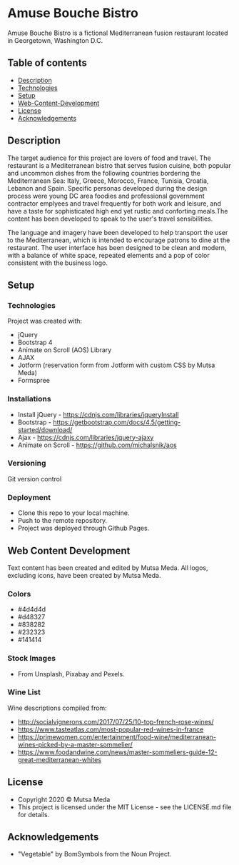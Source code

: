 # Amuse Bouche Bistro 
Amuse Bouche Bistro is a fictional Mediterranean fusion restaurant located in Georgetown, Washington D.C.

## Table of contents

* [Description](#description)
* [Technologies](#technologies)
* [Setup](#setup)
* [Web-Content-Development](#web-content-development)
* [License](#license)
* [Acknowledgements](#acknowledgements)

## Description

The target audience for this project are lovers of food and travel. The restaurant is a Mediterranean bistro that serves fusion cuisine, both popular and uncommon dishes from the following countries bordering the Mediterranean Sea: Italy, Greece, Morocco, France, Tunisia, Croatia, Lebanon and Spain. Specific personas developed during the design process were young DC area foodies and professional government contractor emplyees and travel frequently for both work and leisure, and have a taste for sophisticated high end yet rustic and conforting meals.The content has been developed to speak to the user's travel sensibilities. 

The language and imagery have been developed to help transport the user to the Mediterranean, which is intended to encourage patrons to dine at the restaurant. The user interface has been designed to be clean and modern, with a balance of white space, repeated elements and a pop of color consistent with the business logo.

## Setup

### Technologies

Project was created with:

* jQuery 
* Bootstrap 4
* Animate on Scroll (AOS) Library
* AJAX
* Jotform (reservation form from Jotform with custom CSS by Mutsa Meda)
* Formspree 

### Installations

* Install jQuery - https://cdnjs.com/libraries/jqueryInstall 
* Bootstrap - https://getbootstrap.com/docs/4.5/getting-started/download/
* Ajax - https://cdnjs.com/libraries/jquery-ajaxy
* Animate on Scroll - https://github.com/michalsnik/aos

### Versioning

Git version control

### Deployment

* Clone this repo to your local machine.
* Push to the remote repository. 
* Project was deployed through Github Pages.

## Web Content Development

Text content has been created and edited by Mutsa Meda. All logos, excluding icons, have been created by Mutsa Meda. 

### Colors

* #4d4d4d
* #d48327
* #838282
* #232323
* #141414

### Stock Images 

* From Unsplash, Pixabay and Pexels.

### Wine List

Wine descriptions compiled from:

* http://socialvignerons.com/2017/07/25/10-top-french-rose-wines/
* https://www.tasteatlas.com/most-popular-red-wines-in-france
* https://primewomen.com/entertainment/food-wine/mediterranean-wines-picked-by-a-master-sommelier/
* https://www.foodandwine.com/news/master-sommeliers-guide-12-great-mediterranean-whites

## License

* Copyright 2020 © Mutsa Meda
* This project is licensed under the MIT License - see the LICENSE.md file for details.

## Acknowledgements

* "Vegetable" by BomSymbols from the Noun Project.

